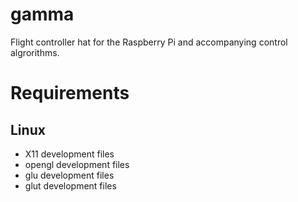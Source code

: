 # gamma
Flight controller hat for the Raspberry Pi and accompanying control algrorithms.

# Requirements

## Linux
* X11 development files
* opengl development files
* glu development files
* glut development files
